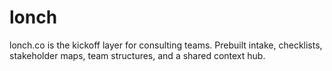 # lonch
lonch.co is the kickoff layer for consulting teams. Prebuilt intake, checklists, stakeholder maps, team structures, and a shared context hub.
